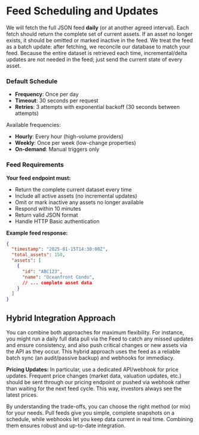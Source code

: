 # Feed Scheduling and Updates

We will fetch the full JSON feed **daily** (or at another agreed interval). Each fetch should return the complete set of current assets. If an asset no longer exists, it should be omitted or marked inactive in the feed. We treat the feed as a batch update: after fetching, we reconcile our database to match your feed. Because the entire dataset is retrieved each time, incremental/delta updates are not needed in the feed; just send the current state of every asset.

### Default Schedule
- **Frequency**: Once per day
- **Timeout**: 30 seconds per request
- **Retries**: 3 attempts with exponential backoff (30 seconds between attempts)

Available frequencies:
- **Hourly**: Every hour (high-volume providers)
- **Weekly**: Once per week (low-change properties)
- **On-demand**: Manual triggers only


### Feed Requirements

**Your feed endpoint must:**
- Return the complete current dataset every time
- Include all active assets (no incremental updates)
- Omit or mark inactive any assets no longer available
- Respond within 10 minutes
- Return valid JSON format
- Handle HTTP Basic authentication

**Example feed response:**
```json
{
  "timestamp": "2025-01-15T14:30:00Z",
  "total_assets": 150,
  "assets": [
    {
      "id": "ABC123",
      "name": "Oceanfront Condo",
      // ... complete asset data
    }
  ]
}
```

## Hybrid Integration Approach

You can combine both approaches for maximum flexibility. For instance, you might run a daily full data pull via the Feed to catch any missed updates and ensure consistency, and also push critical changes or new assets via the API as they occur. This hybrid approach uses the feed as a reliable batch sync (an audit/passive backup) and webhooks for immediacy.

**Pricing Updates:** In particular, use a dedicated API/webhook for price updates. Frequent price changes (market data, valuation updates, etc.) should be sent through our pricing endpoint or pushed via webhook rather than waiting for the next feed cycle. This way, investors always see the latest prices.

By understanding the trade-offs, you can choose the right method (or mix) for your needs. Pull feeds give you simple, complete snapshots on a schedule, while webhooks let you keep data current in real time. Combining them ensures robust and up-to-date integration.

